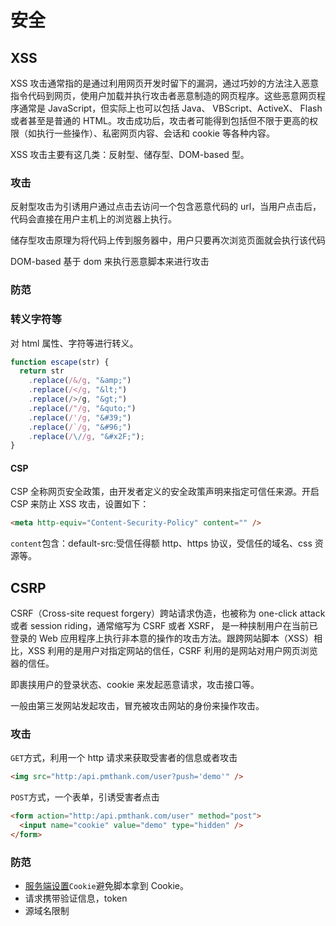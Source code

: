 # 安全

## XSS

XSS 攻击通常指的是通过利用网页开发时留下的漏洞，通过巧妙的方法注入恶意指令代码到网页，使用户加载并执行攻击者恶意制造的网页程序。这些恶意网页程序通常是 JavaScript，但实际上也可以包括 Java、 VBScript、ActiveX、 Flash 或者甚至是普通的 HTML。攻击成功后，攻击者可能得到包括但不限于更高的权限（如执行一些操作）、私密网页内容、会话和 cookie 等各种内容。

XSS 攻击主要有这几类：反射型、储存型、DOM-based 型。

### 攻击

反射型攻击为引诱用户通过点击去访问一个包含恶意代码的 url，当用户点击后，代码会直接在用户主机上的浏览器上执行。

储存型攻击原理为将代码上传到服务器中，用户只要再次浏览页面就会执行该代码

DOM-based 基于 dom 来执行恶意脚本来进行攻击

### 防范

### 转义字符等

对 html 属性、字符等进行转义。

```js
function escape(str) {
  return str
    .replace(/&/g, "&amp;")
    .replace(/</g, "&lt;")
    .replace(/>/g, "&gt;")
    .replace(/"/g, "&quto;")
    .replace(/'/g, "&#39;")
    .replace(/`/g, "&#96;")
    .replace(/\//g, "&#x2F;");
}
```

#### CSP

CSP 全称网页安全政策，由开发者定义的安全政策声明来指定可信任来源。开启 CSP 来防止 XSS 攻击，设置如下：

```html
<meta http-equiv="Content-Security-Policy" content="" />
```

`content`包含：default-src:受信任得额 http、https 协议，受信任的域名、css 资源等。

## CSRP

CSRF（Cross-site request forgery）跨站请求伪造，也被称为 one-click attack 或者 session riding，通常缩写为 CSRF 或者 XSRF， 是一种挟制用户在当前已登录的 Web 应用程序上执行非本意的操作的攻击方法。跟跨网站脚本（XSS）相比，XSS 利用的是用户对指定网站的信任，CSRF 利用的是网站对用户网页浏览器的信任。

即裹挟用户的登录状态、cookie 来发起恶意请求，攻击接口等。

一般由第三发网站发起攻击，冒充被攻击网站的身份来操作攻击。

### 攻击

`GET`方式，利用一个 http 请求来获取受害者的信息或者攻击

```html
<img src="http:/api.pmthank.com/user?push='demo'" />
```

`POST`方式，一个表单，引诱受害者点击

```html
<form action="http:/api.pmthank.com/user" method="post">
  <input name="cookie" value="demo" type="hidden" />
</form>
```

### 防范

- [服务端设置](/frontEnd/basic/browser/storage.html#服务端)`Cookie`避免脚本拿到 Cookie。
- 请求携带验证信息，token
- 源域名限制
